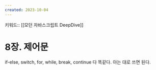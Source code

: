 ```yaml
---
created: 2023-10-04
---
```

키워드:: [[모던 자바스크립트 DeepDive]]

# 8장. 제어문

if-else, switch, for, while, break, continue 다 똑같다. 아는 대로 쓰면 된다.